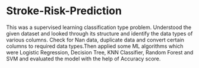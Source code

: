 # Stroke-Risk-Prediction
This was a supervised learning classification type problem. Understood the given dataset and looked through its structure and identify the data types of various columns. Check for Nan data, duplicate data and convert certain columns to required data types.Then applied some ML algorithms which were Logistic Regression, Decision Tree, KNN Classifier, Random Forest and SVM and evaluated the model with the help of Accuracy score.
